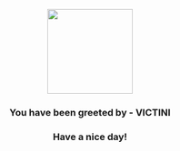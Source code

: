 <p align="center">
            <img src="https://raw.githubusercontent.com/PokeAPI/sprites/master/sprites/pokemon/494.png" width="150" height="150">
          </p>
          <h3 align="center">You have been greeted by - <b>VICTINI</b></h3>
          <h3 align="center">Have a nice day!</h3>
